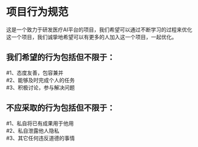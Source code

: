 项目行为规范
================
这是一个致力于研发医疗AI平台的项目，我们希望可以通过不断学习的过程来优化这一个项目，我们诚挚地希望可以有更多的人加入这一个项目，一起优化。<br>

我们希望的行为包括但不限于：
---------------------------
#1、态度友善，包容兼并<br>
#2、能够及时完成个人的任务<br>
#3、积极讨论，参与解决问题<br>

不应采取的行为包括但不限于：
---------------------------
#1、私自将已有成果用于他用<br>
#2、私自泄露他人隐私<br>
#3、其它任何违反道德的事情<br>

